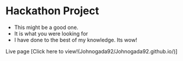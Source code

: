# Hackathon Project

- This might be a good one.
- It is what you were looking for
- I have done to the best of my knowledge. Its wow!

Live page
[Click here to view!(Johnogada92/Johnogada92.github.io/)]
